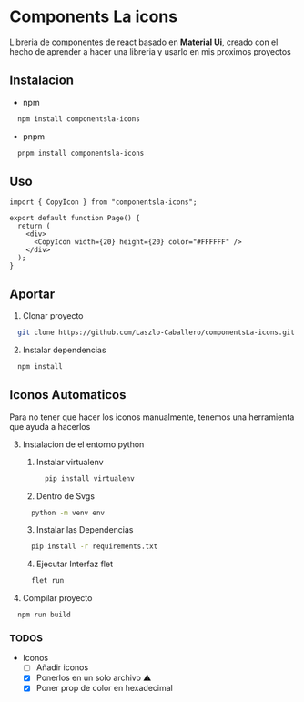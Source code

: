 # Components La icons

Libreria de componentes de react basado en **Material Ui**,
creado con el hecho de aprender a hacer una libreria y usarlo en mis
proximos proyectos

## Instalacion

- npm

```bash
  npm install componentsla-icons
```

- pnpm

```bash
  pnpm install componentsla-icons
```

## Uso

```tsx
import { CopyIcon } from "componentsla-icons";

export default function Page() {
  return (
    <div>
      <CopyIcon width={20} height={20} color="#FFFFFF" />
    </div>
  );
}
```

## Aportar

1. Clonar proyecto

```bash
  git clone https://github.com/Laszlo-Caballero/componentsLa-icons.git
```

2. Instalar dependencias

```bash
  npm install
```

## Iconos Automaticos

Para no tener que hacer los iconos manualmente, tenemos una herramienta que ayuda a hacerlos

3. Instalacion de el entorno python

   1. Instalar virtualenv

      ```bash
        pip install virtualenv
      ```

   2. Dentro de Svgs

   ```bash
     python -m venv env
   ```

   3. Instalar las Dependencias

   ```bash
     pip install -r requirements.txt
   ```

   4. Ejecutar Interfaz flet

   ```bash
     flet run
   ```

4. Compilar proyecto

```bash
  npm run build
```

### TODOS

- Iconos
  - [ ] Añadir iconos
  - [x] Ponerlos en un solo archivo ⚠️
  - [x] Poner prop de color en hexadecimal
